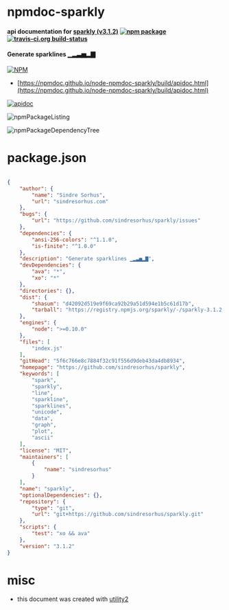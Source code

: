 # npmdoc-sparkly

#### api documentation for  [sparkly (v3.1.2)](https://github.com/sindresorhus/sparkly)  [![npm package](https://img.shields.io/npm/v/npmdoc-sparkly.svg?style=flat-square)](https://www.npmjs.org/package/npmdoc-sparkly) [![travis-ci.org build-status](https://api.travis-ci.org/npmdoc/node-npmdoc-sparkly.svg)](https://travis-ci.org/npmdoc/node-npmdoc-sparkly)

#### Generate sparklines ▁▂▃▅▂▇

[![NPM](https://nodei.co/npm/sparkly.png?downloads=true&downloadRank=true&stars=true)](https://www.npmjs.com/package/sparkly)

- [https://npmdoc.github.io/node-npmdoc-sparkly/build/apidoc.html](https://npmdoc.github.io/node-npmdoc-sparkly/build/apidoc.html)

[![apidoc](https://npmdoc.github.io/node-npmdoc-sparkly/build/screenCapture.buildCi.browser.%252Ftmp%252Fbuild%252Fapidoc.html.png)](https://npmdoc.github.io/node-npmdoc-sparkly/build/apidoc.html)

![npmPackageListing](https://npmdoc.github.io/node-npmdoc-sparkly/build/screenCapture.npmPackageListing.svg)

![npmPackageDependencyTree](https://npmdoc.github.io/node-npmdoc-sparkly/build/screenCapture.npmPackageDependencyTree.svg)



# package.json

```json

{
    "author": {
        "name": "Sindre Sorhus",
        "url": "sindresorhus.com"
    },
    "bugs": {
        "url": "https://github.com/sindresorhus/sparkly/issues"
    },
    "dependencies": {
        "ansi-256-colors": "^1.1.0",
        "is-finite": "^1.0.0"
    },
    "description": "Generate sparklines ▁▂▃▅▂▇",
    "devDependencies": {
        "ava": "*",
        "xo": "*"
    },
    "directories": {},
    "dist": {
        "shasum": "d42092d519e9f69ca92b29a51d594e1b5c61d17b",
        "tarball": "https://registry.npmjs.org/sparkly/-/sparkly-3.1.2.tgz"
    },
    "engines": {
        "node": ">=0.10.0"
    },
    "files": [
        "index.js"
    ],
    "gitHead": "5f6c766e8c7884f32c91f556d9deb43da4db8934",
    "homepage": "https://github.com/sindresorhus/sparkly",
    "keywords": [
        "spark",
        "sparkly",
        "line",
        "sparkline",
        "sparklines",
        "unicode",
        "data",
        "graph",
        "plot",
        "ascii"
    ],
    "license": "MIT",
    "maintainers": [
        {
            "name": "sindresorhus"
        }
    ],
    "name": "sparkly",
    "optionalDependencies": {},
    "repository": {
        "type": "git",
        "url": "git+https://github.com/sindresorhus/sparkly.git"
    },
    "scripts": {
        "test": "xo && ava"
    },
    "version": "3.1.2"
}
```



# misc
- this document was created with [utility2](https://github.com/kaizhu256/node-utility2)
